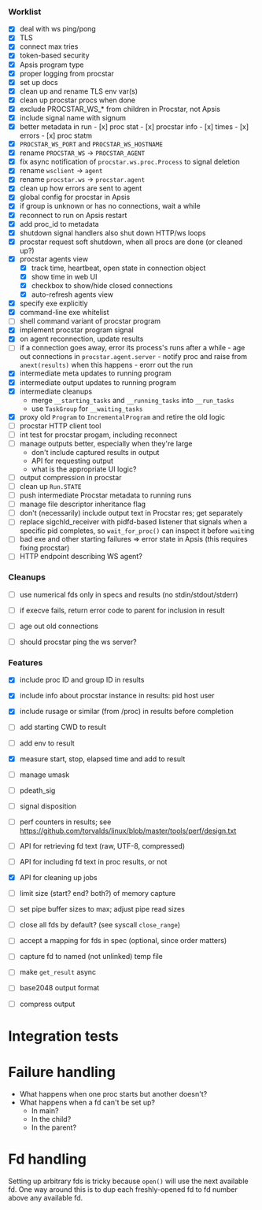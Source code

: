 ### Worklist

- [x] deal with ws ping/pong
- [x] TLS
- [x] connect max tries
- [x] token-based security
- [x] Apsis program type
- [x] proper logging from procstar
- [x] set up docs
- [x] clean up and rename TLS env var(s)
- [x] clean up procstar procs when done
- [x] exclude PROCSTAR_WS_* from children in Procstar, not Apsis
- [x] include signal name with signum
- [x] better metadata in run
      - [x] proc stat
      - [x] procstar info
      - [x] times
      - [x] errors
      - [x] proc statm
- [x] `PROCSTAR_WS_PORT` and `PROCSTAR_WS_HOSTNAME`
- [x] rename `PROCSTAR_WS` → `PROCSTAR_AGENT`
- [x] fix async notification of `procstar.ws.proc.Process` to signal deletion
- [x] rename `wsclient` → `agent`
- [x] rename `procstar.ws` → `procstar.agent`
- [x] clean up how errors are sent to agent
- [x] global config for procstar in Apsis
- [x] if group is unknown or has no connections, wait a while
- [x] reconnect to run on Apsis restart
- [x] add proc_id to metadata
- [x] shutdown signal handlers also shut down HTTP/ws loops
- [x] procstar request soft shutdown, when all procs are done (or cleaned up?)
- [x] procstar agents view
  - [x] track time, heartbeat, open state in connection object
  - [x] show time in web UI
  - [x] checkbox to show/hide closed connections
  - [x] auto-refresh agents view
- [x] specify exe explicitly
- [x] command-line exe whitelist
- [ ] shell command variant of procstar program
- [x] implement procstar program signal
- [x] on agent reconnection, update results
- [ ] if a connection goes away, error its process's runs after a while
      - age out connections in `procstar.agent.server`
      - notify proc and raise from `anext(results)` when this happens
      - erorr out the run
- [x] intermediate meta updates to running program
- [x] intermediate output updates to running program
- [x] intermediate cleanups
    - merge `__starting_tasks` and `__running_tasks` into `__run_tasks`
    - use `TaskGroup` for `__waiting_tasks`
- [x] proxy old `Program` to `IncrementalProgram` and retire the old logic
- [ ] procstar HTTP client tool
- [ ] int test for procstar progam, including reconnect
- [ ] manage outputs better, especially when they're large
    - don't include captured results in output
    - API for requesting output
    - what is the appropriate UI logic?
- [ ] output compression in procstar
- [ ] clean up `Run.STATE`
- [ ] push intermediate Procstar metadata to running runs
- [ ] manage file descriptor inheritance flag
- [ ] don't (necessarily) include output text in Procstar res; get separately
- [ ] replace sigchld_receiver with pidfd-based listener that signals when a
      specific pid completes, so `wait_for_proc()` can inspect it before `wait`ing
- [ ] bad exe and other starting failures => error state in Apsis
       (this requires fixing procstar)
- [ ] HTTP endpoint describing WS agent?

### Cleanups

- [ ] use numerical fds only in specs and results (no stdin/stdout/stderr)
- [ ] if execve fails, return error code to parent for inclusion in result
- [ ] age out old connections
- [ ] should procstar ping the ws server?


### Features

- [x] include proc ID and group ID in results
- [x] include info about procstar instance in results: pid host user
- [x] include rusage or similar (from /proc) in results before completion
- [ ] add starting CWD to result
- [ ] add env to result
- [x] measure start, stop, elapsed time and add to result
- [ ] manage umask
- [ ] pdeath_sig
- [ ] signal disposition
- [ ] perf counters in results; see https://github.com/torvalds/linux/blob/master/tools/perf/design.txt
- [ ] API for retrieving fd text (raw, UTF-8, compressed)
- [ ] API for including fd text in proc results, or not
- [x] API for cleaning up jobs
- [ ] limit size (start? end? both?) of memory capture
- [ ] set pipe buffer sizes to max; adjust pipe read sizes
- [ ] close all fds by default?  (see syscall `close_range`)
- [ ] accept a mapping for fds in spec (optional, since order matters)
- [ ] capture fd to named (not unlinked) temp file
- [ ] make `get_result` async
- [ ] base2048 output format
- [ ] compress output


# Integration tests


# Failure handling

- What happens when one proc starts but another doesn't?
- What happens when a fd can't be set up?
  - In main?
  - In the child?
  - In the parent?


# Fd handling

Setting up arbitrary fds is tricky because `open()` will use the next available
fd.  One way around this is to dup each freshly-opened fd to fd number above any
available fd.


